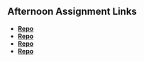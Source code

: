 ## Afternoon Assignment Links

* **[Repo](https://github.com/MeganHancock/day-one-site)**
* **[Repo](https://github.com/MeganHancock/cool-site)**
* **[Repo](https://github.com/MeganHancock/<ASSIGNMENT_REPO>)**
* **[Repo](https://github.com/MeganHancock/<ASSIGNMENT_REPO>)**
